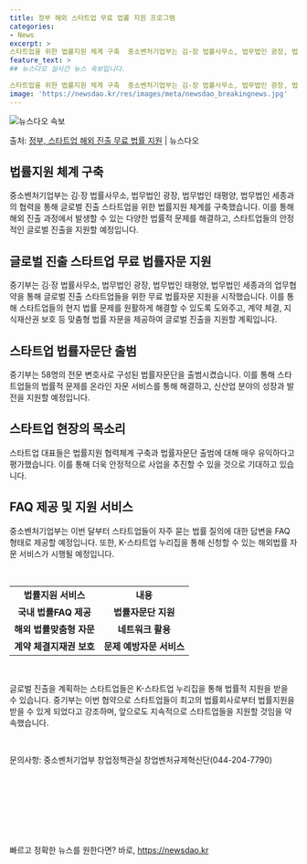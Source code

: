 ```yaml
---
title: 정부 해외 스타트업 무료 법률 지원 프로그램
categories:
- News
excerpt: >
스타트업을 위한 법률지원 체계 구축  중소벤처기업부는 김·장 법률사무소, 법무법인 광장, 법무법인 태평양, …
feature_text: >
## 뉴스다오 실시간 뉴스 속보입니다.

스타트업을 위한 법률지원 체계 구축  중소벤처기업부는 김·장 법률사무소, 법무법인 광장, 법무법인 태평양, …
image: 'https://newsdao.kr/res/images/meta/newsdao_breakingnews.jpg'
---
```


![뉴스다오 속보](https://newsdao.kr/res/images/meta/newsdao_breakingnews.jpg)

<p>출처: <a href="https://newsdao.kr/4558" rel="dofollow">정부, 스타트업 해외 진출 무료 법률 지원</a> | 뉴스다오</p>

<h2 data-ke-size="size26">법률지원 체계 구축</h2>
<p data-ke-size="size16">중소벤처기업부는 김·장 법률사무소, 법무법인 광장, 법무법인 태평양, 법무법인 세종과의 협력을 통해 글로벌 진출 스타트업을 위한 법률지원 체계를 구축했습니다. 이를 통해 해외 진출 과정에서 발생할 수 있는 다양한 법률적 문제를 해결하고, 스타트업들의 안정적인 글로벌 진출을 지원할 예정입니다.</p>

<h2 data-ke-size="size26">글로벌 진출 스타트업 무료 법률자문 지원</h2>
<p data-ke-size="size16">중기부는 김·장 법률사무소, 법무법인 광장, 법무법인 태평양, 법무법인 세종과의 업무협약을 통해 글로벌 진출 스타트업들을 위한 무료 법률자문 지원을 시작했습니다. 이를 통해 스타트업들의 현지 법률 문제를 원활하게 해결할 수 있도록 도와주고, 계약 체결, 지식재산권 보호 등 맞춤형 법률 자문을 제공하여 글로벌 진출을 지원할 계획입니다.</p>

<h2 data-ke-size="size26">스타트업 법률자문단 출범</h2>
<p data-ke-size="size16">중기부는 58명의 전문 변호사로 구성된 법률자문단을 출범시켰습니다. 이를 통해 스타트업들의 법률적 문제를 온라인 자문 서비스를 통해 해결하고, 신산업 분야의 성장과 발전을 지원할 예정입니다.</p>

<h2 data-ke-size="size26">스타트업 현장의 목소리</h2>
<p data-ke-size="size16">스타트업 대표들은 법률지원 협력체계 구축과 법률자문단 출범에 대해 매우 유익하다고 평가했습니다. 이를 통해 더욱 안정적으로 사업을 추진할 수 있을 것으로 기대하고 있습니다.</p>

<h2 data-ke-size="size26">FAQ 제공 및 지원 서비스</h2>
<p data-ke-size="size16">중소벤처기업부는 이번 달부터 스타트업들이 자주 묻는 법률 질의에 대한 답변을 FAQ 형태로 제공할 예정입니다. 또한, K-스타트업 누리집을 통해 신청할 수 있는 해외법률 자문 서비스가 시행될 예정입니다.</p>

<p data-ke-size="size16">&nbsp;</p>

<table>
	<tbody>
		<tr>
			<td style="text-align: center; height: 17px;"><b>법률지원 서비스</b></td>
			<td style="text-align: center; height: 17px;"><b>내용</b></td>
		</tr>
		<tr>
			<td style="text-align: center; height: 17px;"><b>국내 법률FAQ 제공</b></td>
			<td style="text-align: center; height: 17px;"><b>법률자문단 지원</b></td>
		</tr>
		<tr>
			<td style="text-align: center; height: 17px;"><b>해외 법률맞춤형 자문</b></td>
			<td style="text-align: center; height: 17px;"><b>네트워크 활용</b></td>
		</tr>
		<tr>
			<td style="text-align: center; height: 17px;"><b>계약 체결지재권 보호</b></td>
			<td style="text-align: center; height: 17px;"><b>문제 예방자문 서비스</b></td>
		</tr>
	</tbody>
</table>

<p data-ke-size="size16">&nbsp;</p>

<p data-ke-size="size16">글로벌 진출을 계획하는 스타트업들은 K-스타트업 누리집을 통해 법률적 지원을 받을 수 있습니다. 중기부는 이번 협약으로 스타트업들이 최고의 법률회사로부터 법률지원을 받을 수 있게 되었다고 강조하며, 앞으로도 지속적으로 스타트업들을 지원할 것임을 약속했습니다.</p>

<p data-ke-size="size16">&nbsp;</p>

<p data-ke-size="size16">문의사항: 중소벤처기업부 창업정책관실 창업벤처규제혁신단(044-204-7790)</p>

<p data-ke-size="size16">&nbsp;</p>
<p data-ke-size="size16">&nbsp;</p>
<p data-ke-size="size16">&nbsp;</p>
<p data-ke-size="size16">&nbsp;</p> 

빠르고 정확한 뉴스를 원한다면? 바로, <a href="https://newsdao.kr" rel="dofollow">https://newsdao.kr</a>


    
